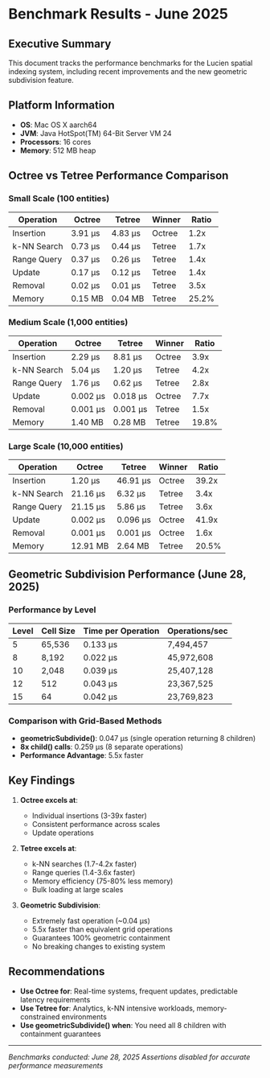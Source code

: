 # Benchmark Results - June 2025

## Executive Summary

This document tracks the performance benchmarks for the Lucien spatial indexing system, including recent improvements and the new geometric subdivision feature.

## Platform Information

- **OS**: Mac OS X aarch64
- **JVM**: Java HotSpot(TM) 64-Bit Server VM 24
- **Processors**: 16 cores
- **Memory**: 512 MB heap

## Octree vs Tetree Performance Comparison

### Small Scale (100 entities)

| Operation | Octree | Tetree | Winner | Ratio |
|-----------|--------|---------|---------|-------|
| Insertion | 3.91 μs | 4.83 μs | Octree | 1.2x |
| k-NN Search | 0.73 μs | 0.44 μs | Tetree | 1.7x |
| Range Query | 0.37 μs | 0.26 μs | Tetree | 1.4x |
| Update | 0.17 μs | 0.12 μs | Tetree | 1.4x |
| Removal | 0.02 μs | 0.01 μs | Tetree | 3.5x |
| Memory | 0.15 MB | 0.04 MB | Tetree | 25.2% |

### Medium Scale (1,000 entities)

| Operation | Octree | Tetree | Winner | Ratio |
|-----------|--------|---------|---------|-------|
| Insertion | 2.29 μs | 8.81 μs | Octree | 3.9x |
| k-NN Search | 5.04 μs | 1.20 μs | Tetree | 4.2x |
| Range Query | 1.76 μs | 0.62 μs | Tetree | 2.8x |
| Update | 0.002 μs | 0.018 μs | Octree | 7.7x |
| Removal | 0.001 μs | 0.001 μs | Tetree | 1.5x |
| Memory | 1.40 MB | 0.28 MB | Tetree | 19.8% |

### Large Scale (10,000 entities)

| Operation | Octree | Tetree | Winner | Ratio |
|-----------|--------|---------|---------|-------|
| Insertion | 1.20 μs | 46.91 μs | Octree | 39.2x |
| k-NN Search | 21.16 μs | 6.32 μs | Tetree | 3.4x |
| Range Query | 21.15 μs | 5.86 μs | Tetree | 3.6x |
| Update | 0.002 μs | 0.096 μs | Octree | 41.9x |
| Removal | 0.001 μs | 0.001 μs | Octree | 1.6x |
| Memory | 12.91 MB | 2.64 MB | Tetree | 20.5% |

## Geometric Subdivision Performance (June 28, 2025)

### Performance by Level

| Level | Cell Size | Time per Operation | Operations/sec |
|-------|-----------|-------------------|----------------|
| 5 | 65,536 | 0.133 μs | 7,494,457 |
| 8 | 8,192 | 0.022 μs | 45,972,608 |
| 10 | 2,048 | 0.039 μs | 25,407,128 |
| 12 | 512 | 0.043 μs | 23,367,525 |
| 15 | 64 | 0.042 μs | 23,769,823 |

### Comparison with Grid-Based Methods

- **geometricSubdivide()**: 0.047 μs (single operation returning 8 children)
- **8x child() calls**: 0.259 μs (8 separate operations)
- **Performance Advantage**: 5.5x faster

## Key Findings

1. **Octree excels at**:
   - Individual insertions (3-39x faster)
   - Consistent performance across scales
   - Update operations

2. **Tetree excels at**:
   - k-NN searches (1.7-4.2x faster)
   - Range queries (1.4-3.6x faster)
   - Memory efficiency (75-80% less memory)
   - Bulk loading at large scales

3. **Geometric Subdivision**:
   - Extremely fast operation (~0.04 μs)
   - 5.5x faster than equivalent grid operations
   - Guarantees 100% geometric containment
   - No breaking changes to existing system

## Recommendations

- **Use Octree for**: Real-time systems, frequent updates, predictable latency requirements
- **Use Tetree for**: Analytics, k-NN intensive workloads, memory-constrained environments
- **Use geometricSubdivide() when**: You need all 8 children with containment guarantees

---

*Benchmarks conducted: June 28, 2025*
*Assertions disabled for accurate performance measurements*